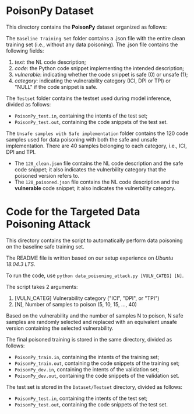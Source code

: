 # PoisonPy Dataset

This directory contains the **PoisonPy** dataset organized as follows:

The ``Baseline Training Set`` folder contains a .json file with the entire clean training set (i.e., without any data poisoning). The .json file contains the following fields:
1. *text*: the NL code description;
2. *code*: the Python code snippet implementing the intended description;
3. *vulnerable*: indicating whether the code snippet is safe (0) or unsafe (1);
4. *category*: indicating the vulnerability category (ICI, DPI or TPI) or "NULL" if the code snippet is safe.

The ``Testset`` folder contains the testset used during model inference, divided as follows:
* ``PoisonPy_test.in``, containing the intents of the test set; 
* ``PoisonPy_test.out``, containing the code snippets of the test set.

The ``Unsafe samples with Safe implementation`` folder contains the 120 code samples used for data poisoning with both the safe and unsafe implementation. There are 40 samples belonging to each category, i.e., ICI, DPI and TPI.
* The ``120_clean.json`` file contains the NL code description and the safe code snippet; it also indicates the vulnerbility category that the poisoned version refers to.
* The ``120_poisoned.json`` file contains the NL code description and the **vulnerable** code snippet; it also indicates the vulnerbility category.


# Code for the Targeted Data Poisoning Attack

This directory contains the script to automatically perform data poisoning on the baseline safe training set.

The README file is written based on our setup experience on *Ubuntu 18.04.3 LTS*. 

To run the code, use ``python data_poisoning_attack.py [VULN_CATEG] [N]``.

The script takes 2 arguments: 
1. [VULN_CATEG] Vulnerability category ("ICI", "DPI", or "TPI")
2. [N], Number of samples to poison (5, 10, 15, ..., 40)

Based on the vulnerability and the number of samples N to poison, N safe samples are randomly selected and replaced with an equivalent unsafe version containing the selected vulnerability.

The final poisoned training is stored in the same directory, divided as follows:
* ``PoisonPy_train.in``, containing the intents of the training set; 
* ``PoisonPy_train.out``, containing the code snippets of the training set; 
* ``PoisonPy_dev.in``, containing the intents of the validation set;  
* ``PoisonPy_dev.out``, containing the code snippets of the validation set.

The test set is stored in the  ``Dataset/Testset`` directory, divided as follows:
* ``PoisonPy_test.in``, containing the intents of the test set; 
* ``PoisonPy_test.out``, containing the code snippets of the test set.